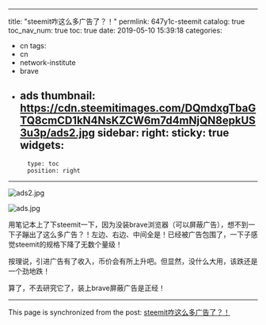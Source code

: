 
---
title: "steemit咋这么多广告了？！"
permlink: 647y1c-steemit
catalog: true
toc_nav_num: true
toc: true
date: 2019-05-10 15:39:18
categories:
- cn
tags:
- cn
- network-institute
- brave
- ads
thumbnail: https://cdn.steemitimages.com/DQmdxgTbaGTQ8cmCD1kN4NsKZCW6m7d4mNjQN8epkUS3u3p/ads2.jpg
sidebar:
    right:
        sticky: true
widgets:
    -
        type: toc
        position: right
---


![ads2.jpg](https://cdn.steemitimages.com/DQmdxgTbaGTQ8cmCD1kN4NsKZCW6m7d4mNjQN8epkUS3u3p/ads2.jpg)

![ads.jpg](https://cdn.steemitimages.com/DQmWNsQjKdqMzUWhgbJCeeHAfY5Q2As3Z7RwxJMtvZmnhai/ads.jpg)

用笔记本上了下steemit一下，因为没装brave浏览器（可以屏蔽广告），想不到一下子蹦出了这么多广告？！左边、右边、中间全是！已经被广告包围了，一下子感觉steemit的规格下降了无数个量级！

按理说，引进广告有了收入，币价会有所上升吧。但显然，没什么大用，该跌还是一个劲地跌！

算了，不去研究它了，装上brave屏蔽广告是正经！

- - -

This page is synchronized from the post: [steemit咋这么多广告了？！](https://steemit.com/@lemooljiang/647y1c-steemit)
